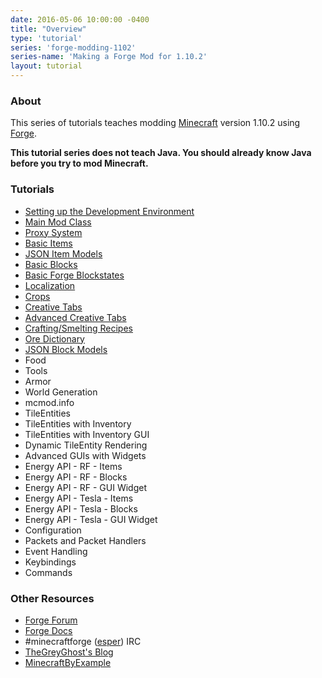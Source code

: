 ```yaml
---
date: 2016-05-06 10:00:00 -0400
title: "Overview"
type: 'tutorial'
series: 'forge-modding-1102'
series-name: 'Making a Forge Mod for 1.10.2'
layout: tutorial
---
```


### About
This series of tutorials teaches modding [Minecraft](https://minecraft.net) version 1.10.2 using [Forge](http://minecraftforge.net).

**This tutorial series does not teach Java. You should already know Java before you try to mod Minecraft.**

### Tutorials
- [Setting up the Development Environment](/tutorials/forge-modding-1102/workspace-setup/)
- [Main Mod Class](/tutorials/forge-modding-1102/main-mod-class/)
- [Proxy System](/tutorials/forge-modding-1102/proxy-system/)
- [Basic Items](/tutorials/forge-modding-1102/basic-items/)
- [JSON Item Models](/tutorials/forge-modding-1102/json-item-models/)
- [Basic Blocks](/tutorials/forge-modding-1102/basic-blocks/)
- [Basic Forge Blockstates](/tutorials/forge-modding-1102/basic-forge-blockstates/)
- [Localization](/tutorials/forge-modding-1102/localization/)
- [Crops](/tutorials/forge-modding-1102/crops/)
- [Creative Tabs](/tutorials/forge-modding-1102/creative-tabs/)
- [Advanced Creative Tabs](/tutorials/forge-modding-1102/advanced-creative-tabs/)
- [Crafting/Smelting Recipes](/tutorials/forge-modding-1102/crafting-smelting-recipes/)
- [Ore Dictionary](/tutorials/forge-modding-1102/ore-dictionary/)
- [JSON Block Models](/tutorials/forge-modding-1102/json-block-models/)
- Food
- Tools
- Armor
- World Generation
- mcmod.info
- TileEntities
- TileEntities with Inventory
- TileEntities with Inventory GUI
- Dynamic TileEntity Rendering
- Advanced GUIs with Widgets
- Energy API - RF - Items
- Energy API - RF - Blocks
- Energy API - RF - GUI Widget
- Energy API - Tesla - Items
- Energy API - Tesla - Blocks
- Energy API - Tesla - GUI Widget
- Configuration
- Packets and Packet Handlers
- Event Handling
- Keybindings
- Commands

### Other Resources
- [Forge Forum](http://minecraftforge.net/)
- [Forge Docs](https://mcforge.readthedocs.io/en/latest/)
- #minecraftforge ([esper](https://esper.net)) IRC
- [TheGreyGhost's Blog](http://greyminecraftcoder.blogspot.com.au/p/list-of-topics.html)
- [MinecraftByExample](https://github.com/TheGreyGhost/MinecraftByExample)